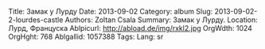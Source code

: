 Title: Замак у Лурду
Date: 2013-09-02
Category: album
Slug: 2013-09-02-2-lourdes-castle
Authors: Zoltan Csala
Summary: Замак у Лурду.
Location: Лурд, Француска
Ablpicurl: http://abload.de/img/rxkl2.jpg
OrgWdth: 1024
OrgHght: 768
Ablgallid: 1057388
Tags:
Lang: sr

